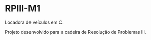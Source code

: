 # RPIII-M1

Locadora de veículos em C.

Projeto desenvolvido para a cadeira de Resolução de Problemas III.
